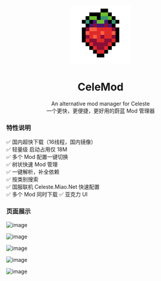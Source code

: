 <div align=center>
<img src="Strawberry.webp" />

# CeleMod

An alternative mod manager for Celeste  
一个更快，更便捷，更好用的蔚蓝 Mod 管理器
</div>

### 特性说明
✅ 国内超快下载（16线程，国内镜像）  
✅ 轻量级 启动占用仅 18M  
✅ 多个 Mod 配置一键切换  
✅ 树状快速 Mod 管理  
✅ 一键解析，补全依赖  
✅ 按类别搜索  
✅ 国服联机 Celeste.Miao.Net 快速配置  
✅ 多个 Mod 同时下载
✅ 亚克力 UI  


### 页面展示
![image](https://github.com/MicroCBer/CeleMod/assets/66859419/0ad3d3c0-2ea8-4c41-aa93-a95afc00ee00)

![image](https://github.com/MicroCBer/CeleMod/assets/66859419/f8e77ca2-115f-429e-8587-d82e20223a55)

![image](https://github.com/MicroCBer/CeleMod/assets/66859419/8a799ef4-a8f0-4412-9881-e60c0b172bc0)

![image](https://github.com/MicroCBer/CeleMod/assets/66859419/893d1a7d-798b-4066-9cab-b34a280e6a0c)

![image](https://github.com/MicroCBer/CeleMod/assets/66859419/69a285ba-f815-4157-ad3a-a1347a2ad068)
